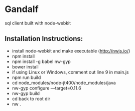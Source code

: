 # Gandalf

sql client built with node-webkit

## Installation Instructions:

* install node-webkit and make executable (http://nwjs.io/)
* npm install
* npm install -g babel nw-gyp
* bower install
* if using Linux or Windows, comment out line 9 in main.js
* npm run build
* cd node_modules/node-jt400/node_modules/java
* nw-gyp configure —target=0.11.6
* nw-gyp build
* cd back to root dir
* nw .
